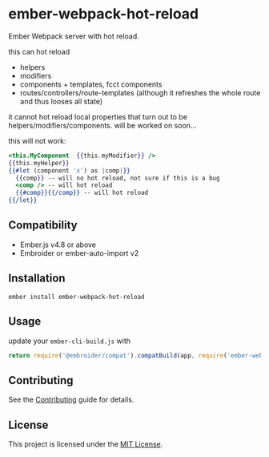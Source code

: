 # ember-webpack-hot-reload

Ember Webpack server with hot reload.

this can hot reload
* helpers
* modifiers
* components + templates, fcct components
* routes/controllers/route-templates (although it refreshes the whole route and thus looses all state)

it cannot hot reload local properties that turn out to be helpers/modifiers/components.
will be worked on soon...

this will not work:
```hbs
<this.MyComponent  {{this.myModifier}} />
{{this.myHelper}}
{{#let (component 'x') as |comp|}}
  {{comp}} -- will no hot reload, not sure if this is a bug
  <comp /> -- will hot reload
  {{#comp}}{{/comp}} -- will hot reload
{{/let}}
```

## Compatibility

- Ember.js v4.8 or above
- Embroider or ember-auto-import v2

## Installation

```
ember install ember-webpack-hot-reload
```

## Usage

update your `ember-cli-build.js` with

```js
return require('@embroider/compat').compatBuild(app, require('ember-webpack-hot-reload').Webpack, {...});
```

## Contributing

See the [Contributing](CONTRIBUTING.md) guide for details.

## License

This project is licensed under the [MIT License](LICENSE.md).
